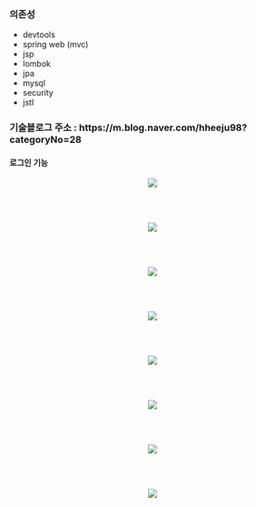 ### 의존성
- devtools
- spring web (mvc)
- jsp
- lombok
- jpa
- mysql
- security
- jstl

<h3>
기술블로그 주소 : https://m.blog.naver.com/hheeju98?categoryNo=28
</h3>

<h4>로그인 기능</h4>
<p align="center">
<img src="https://user-images.githubusercontent.com/97711699/172685076-c61d3c29-e60a-4bcd-bfb8-8639ef681162.gif">
</p>
<br/><br/>
<p align="center">
<img src="https://user-images.githubusercontent.com/97711699/172685825-10e3b774-43ec-4037-86ee-fe0816e2a140.gif">
</p>
<br/><br/>
<p align="center">
<img src="https://user-images.githubusercontent.com/97711699/172686012-4bec0276-615e-4abf-804f-f2e982319ab3.gif">
</p>
<br/><br/>
<p align="center">
<img src="https://user-images.githubusercontent.com/97711699/173753498-0e1def96-61f1-4413-b5b4-545afc886584.gif">
</p>
<br/><br/>
<p align="center">
<img src="https://user-images.githubusercontent.com/97711699/173753639-4949fab1-d8d9-4a7d-8dc8-df60ac1c6839.gif">
</p>
<br/><br/>
<p align="center">
<img src="https://user-images.githubusercontent.com/97711699/173753880-83d7a49d-54a5-434f-a81e-31a116cd6d01.gif">
</p>
<br/><br/>
<p align="center">
<img src="https://user-images.githubusercontent.com/97711699/173753927-551b53f1-3a53-473f-95ea-5372c693cc87.gif">
</p>
<br/><br/>
<p align="center">
<img src="https://user-images.githubusercontent.com/97711699/173789144-8e618db7-9172-487d-9bd1-2932996ad9f7.gif">
</p>







